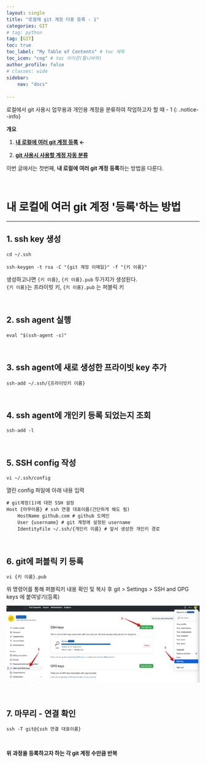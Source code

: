 ```yaml
---
layout: single
title: "로컬에 git 계정 다중 등록 - 1"
categories: GIT
# tag: python
tag: [GIT]
toc: true
toc_label: "My Table of Contents" # toc 제목
toc_icon: "cog" # toc 아이콘(톱니바퀴)
author_profile: false
# classes: wide
sidebar:
    nav: "docs"

---
```


로컬에서 git 사용시 업무용과 개인용 계정을 분류하여 작업하고자 할 때 - 1
{: .notice--info}

**개요**

1. **<u>내 로컬에 여러 git 계정 등록</u> ←**

2. **[git 사용시 사용할 계정 자동 분류](http://localhost:4000/git/git-multiple-account-2/)**

이번 글에서는 첫번째, **내 로컬에 여러 git 계정 등록**하는 방법을 다룬다.

<br>

# 내 로컬에 여러 git 계정 '등록'하는 방법

---



## 1. ssh key 생성

```shell
cd ~/.ssh

ssh-keygen -t rsa -C "{git 계정 이메일}" -f "{키 이름}"
```

생성하고나면 `{키 이름}`, `{키 이름}.pub` 두가지가 생성된다.  
 `{키 이름}`는 프라이빗 키, `{키 이름}.pub` 는 퍼블릭 키

<br>

## 2. ssh agent 실행

```shell
eval "$(ssh-agent -s)"
```

<br>

## 3. ssh agent에 새로 생성한 프라이빗 key 추가

```shell
ssh-add ~/.ssh/{프라이빗키 이름}
```

<br>

## 4. ssh agent에 개인키 등록 되었는지 조회

```shell
ssh-add -l
```

<br>

## 5. SSH config 작성

```shell
vi ~/.ssh/config
```

열린 config 파일에 아래 내용 입력

```shell
# git계정(1)에 대한 SSH 설정
Host {아무이름} # ssh 연결 대표이름(간단하게 해도 됨)
    HostName github.com # github 도메인
    User {username} # git 계정에 설정된 username
    IdentityFile ~/.ssh/{개인키 이름} # 앞서 생성한 개인키 경로
```

<br>

## 6. git에 퍼블릭 키 등록

```shell
vi {키 이름}.pub
```

위 명령어를 통해 퍼블릭키 내용 확인 및 복사 후  git > Settings > SSH and GPG keys 에 붙여넣기(등록)

![image-20220820001049182](../../images/2022-08-19-git-multiple-account/image-20220820001049182.png)

<br>

## 7. 마무리 - 연결 확인

```shell
ssh -T git@{ssh 연결 대표이름}
```

<br>

**위 과정을 등록하고자 하는 각 git 계정 수만큼 반복**
